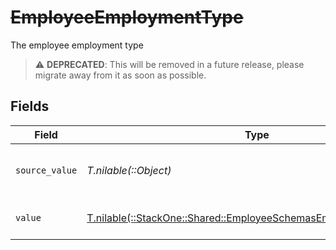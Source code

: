 # ~~EmployeeEmploymentType~~

The employee employment type

> :warning: **DEPRECATED**: This will be removed in a future release, please migrate away from it as soon as possible.


## Fields

| Field                                                                                                                          | Type                                                                                                                           | Required                                                                                                                       | Description                                                                                                                    | Example                                                                                                                        |
| ------------------------------------------------------------------------------------------------------------------------------ | ------------------------------------------------------------------------------------------------------------------------------ | ------------------------------------------------------------------------------------------------------------------------------ | ------------------------------------------------------------------------------------------------------------------------------ | ------------------------------------------------------------------------------------------------------------------------------ |
| `source_value`                                                                                                                 | *T.nilable(::Object)*                                                                                                          | :heavy_minus_sign:                                                                                                             | The source value of the employment type.                                                                                       | Permanent                                                                                                                      |
| `value`                                                                                                                        | [T.nilable(::StackOne::Shared::EmployeeSchemasEmploymentTypeValue)](../../models/shared/employeeschemasemploymenttypevalue.md) | :heavy_minus_sign:                                                                                                             | The type of the employment.                                                                                                    | permanent                                                                                                                      |